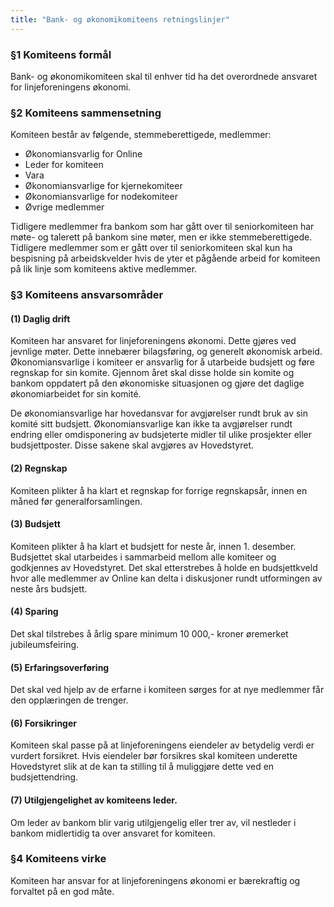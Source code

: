 ```yaml
---
title: "Bank- og økonomikomiteens retningslinjer"
---
```


### §1 Komiteens formål

Bank- og økonomikomiteen skal til enhver tid ha det overordnede ansvaret for linjeforeningens økonomi.  

### §2 Komiteens sammensetning

Komiteen består av følgende, stemmeberettigede, medlemmer: 

* Økonomiansvarlig for Online
* Leder for komiteen
* Vara
* Økonomiansvarlige for kjernekomiteer
* Økonomiansvarlige for nodekomiteer
* Øvrige medlemmer

Tidligere medlemmer fra bankom som har gått over til seniorkomiteen har møte- og talerett på bankom sine møter, men er ikke stemmeberettigede. Tidligere medlemmer som er gått over til seniorkomiteen skal kun ha bespisning på arbeidskvelder hvis de yter et pågående arbeid for komiteen på lik linje som komiteens aktive medlemmer.

### §3 Komiteens ansvarsområder

#### (1) Daglig drift  
Komiteen har ansvaret for linjeforeningens økonomi. Dette gjøres ved jevnlige møter.  Dette innebærer bilagsføring, og generelt økonomisk arbeid. Økonomiansvarlige i komiteer er ansvarlig for å utarbeide budsjett og føre regnskap for sin komite. Gjennom året skal disse holde sin komite og bankom oppdatert på den økonomiske situasjonen og gjøre det daglige økonomiarbeidet for sin komité.

De økonomiansvarlige har hovedansvar for avgjørelser rundt bruk av sin komité sitt budsjett. Økonomiansvarlige kan ikke ta avgjørelser rundt endring eller omdisponering av budsjeterte midler til ulike prosjekter eller budsjettposter. Disse sakene skal avgjøres av Hovedstyret.



#### (2) Regnskap
Komiteen plikter å ha klart et regnskap for forrige regnskapsår, innen en måned før generalforsamlingen.

#### (3) Budsjett
Komiteen plikter å ha klart et budsjett for neste år, innen 1. desember. Budsjettet skal utarbeides i sammarbeid mellom alle komiteer og godkjennes av Hovedstyret. Det skal etterstrebes å holde en budsjettkveld hvor alle medlemmer av Online kan delta i diskusjoner rundt utformingen av neste års budsjett.

#### (4) Sparing
Det skal tilstrebes å årlig spare minimum 10 000,- kroner øremerket jubileumsfeiring.

#### (5) Erfaringsoverføring
Det skal ved hjelp av de erfarne i komiteen sørges for at nye medlemmer får den opplæringen de trenger.

#### (6) Forsikringer
Komiteen skal passe på at  linjeforeningens eiendeler av betydelig verdi er vurdert forsikret. Hvis eiendeler bør forsikres skal komiteen underette Hovedstyret slik at de kan ta stilling til å muliggjøre dette ved en budsjettendring.

#### (7) Utilgjengelighet av komiteens leder.
Om leder av bankom blir varig utilgjengelig eller trer av, vil nestleder i bankom midlertidig ta over ansvaret for komiteen.

### §4 Komiteens virke

Komiteen har ansvar for at linjeforeningens økonomi er bærekraftig og forvaltet på en god måte.